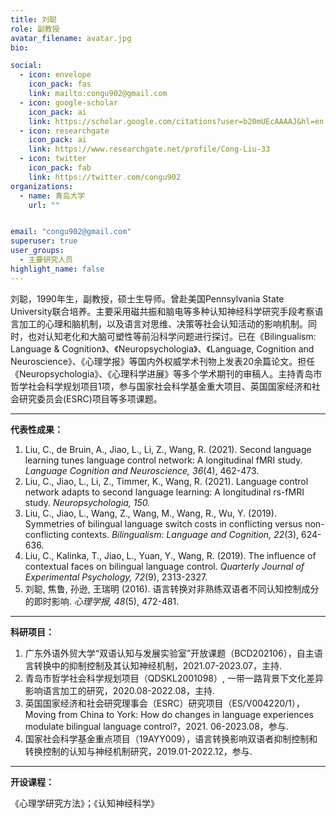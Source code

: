 ```yaml
---
title: 刘聪
role: 副教授
avatar_filename: avatar.jpg
bio: 

social:
  - icon: envelope
    icon_pack: fas
    link: mailto:congu902@gmail.com
  - icon: google-scholar
    icon_pack: ai
    link: https://scholar.google.com/citations?user=b20mUEcAAAAJ&hl=en
  - icon: researchgate
    icon_pack: ai
    link: https://www.researchgate.net/profile/Cong-Liu-33
  - icon: twitter
    icon_pack: fab
    link: https://twitter.com/congu902
organizations:
  - name: 青岛大学
    url: ""


email: "congu902@gmail.com"
superuser: true
user_groups:
  - 主要研究人员
highlight_name: false
---
```

   
   刘聪，1990年生，副教授，硕士生导师。曾赴美国Pennsylvania State University联合培养。主要采用磁共振和脑电等多种认知神经科学研究手段考察语言加工的心理和脑机制，以及语言对思维、决策等社会认知活动的影响机制。同时，也对认知老化和大脑可塑性等前沿科学问题进行探讨。已在《Bilingualism: Language & Cognition》、《Neuropsychologia》、《Language, Cognition and Neuroscience》、《心理学报》等国内外权威学术刊物上发表20余篇论文。担任《Neuropsychologia》、《心理科学进展》等多个学术期刊的审稿人。主持青岛市哲学社会科学规划项目1项，参与国家社会科学基金重大项目、英国国家经济和社会研究委员会(ESRC)项目等多项课题。

---
**代表性成果：**
1. Liu, C., de Bruin, A., Jiao, L., Li, Z., Wang, R. (2021). Second language learning tunes language control network: A longitudinal fMRI study. _Language Cognition and Neuroscience, 36_(4), 462-473.
2. Liu, C., Jiao, L., Li, Z., Timmer, K., Wang, R. (2021). Language control network adapts to second language learning: A longitudinal rs-fMRI study. _Neuropsychologia, 150._
3. Liu, C., Jiao, L., Wang, Z., Wang, M., Wang, R., Wu, Y. (2019). Symmetries of bilingual language switch costs in conflicting versus non-conflicting contexts. _Bilingualism: Language and Cognition, 22_(3), 624-636.
4. Liu, C., Kalinka, T., Jiao, L., Yuan, Y., Wang, R. (2019). The influence of contextual faces on bilingual language control. _Quarterly Journal of Experimental Psychology, 72_(9), 2313-2327.
5. 刘聪, 焦鲁, 孙逊, 王瑞明 (2016). 语言转换对非熟练双语者不同认知控制成分的即时影响. _心理学报, 48_(5), 472-481.

---
**科研项目：**
1. 广东外语外贸大学“双语认知与发展实验室”开放课题（BCD202106），自主语言转换中的抑制控制及其认知神经机制，2021.07-2023.07，主持.
2. 青岛市哲学社会科学规划项目（QDSKL2001098）, 一带一路背景下文化差异影响语言加工的研究，2020.08-2022.08，主持.
3. 英国国家经济和社会研究理事会（ESRC）研究项目（ES/V004220/1），Moving from China to York: How do changes in language experiences modulate bilingual language control?，2021. 06-2023.08，参与.
4. 国家社会科学基金重点项目（19AYY009），语言转换影响双语者抑制控制和转换控制的认知与神经机制研究，2019.01-2022.12，参与.

---
**开设课程：**

《心理学研究方法》；《认知神经科学》

